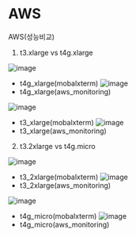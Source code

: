 # AWS
AWS(성능비교)

1. t3.xlarge vs t4g.xlarge

![image](https://github.com/yoonjaeuk/AWS/assets/52642461/ba08311c-e337-423d-a65c-e63e112e28c0) 
- t4g_xlarge(mobalxterm)
![image](https://github.com/yoonjaeuk/AWS/assets/52642461/6b86774f-dc51-40d4-9bb2-75962e96fb3e)
- t4g_xlarge(aws_monitoring)

![image](https://github.com/yoonjaeuk/AWS/assets/52642461/3c4b1528-5a3b-4d3a-a8a5-03b6a6d8163a) 
- t3_xlarge(mobalxterm)
![image](https://github.com/yoonjaeuk/AWS/assets/52642461/e9f6da60-eae3-477b-9021-213b9fa5e9fb)
- t3_xlarge(aws_monitoring)





2. t3.2xlarge vs t4g.micro

![image](https://github.com/yoonjaeuk/AWS/assets/52642461/8020ffd3-ee89-4e59-8354-69c4341c9564) 
- t3_2xlarge(mobalxterm)
![image](https://github.com/yoonjaeuk/AWS/assets/52642461/031369c5-77a2-4b94-86fa-5c1e3c1dd447)
- t3_2xlarge(aws_monitoring)


![image](https://github.com/yoonjaeuk/AWS/assets/52642461/77e150cb-0cca-4af5-9f39-249e810a5b8d) 
- t4g_micro(mobalxterm)
![image](https://github.com/yoonjaeuk/AWS/assets/52642461/e986785a-42ac-4a27-83c5-79163980ad98)
- t4g_micro(aws_monitoring)







